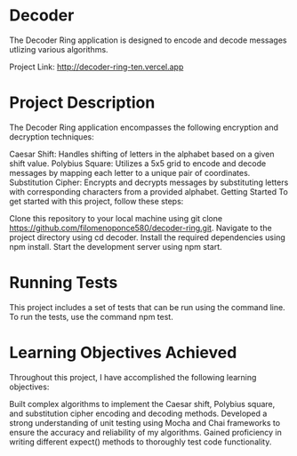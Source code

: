 # Decoder
The Decoder Ring application is designed to encode and decode messages utlizing various algorithms.

Project Link: http://decoder-ring-ten.vercel.app

# Project Description
The Decoder Ring application encompasses the following encryption and decryption techniques:

Caesar Shift: Handles shifting of letters in the alphabet based on a given shift value.
Polybius Square: Utilizes a 5x5 grid to encode and decode messages by mapping each letter to a unique pair of coordinates.
Substitution Cipher: Encrypts and decrypts messages by substituting letters with corresponding characters from a provided alphabet.
Getting Started
To get started with this project, follow these steps:

Clone this repository to your local machine using git clone https://github.com/filomenoponce580/decoder-ring.git.
Navigate to the project directory using cd decoder.
Install the required dependencies using npm install.
Start the development server using npm start.

# Running Tests
This project includes a set of tests that can be run using the command line. To run the tests, use the command npm test.

# Learning Objectives Achieved
Throughout this project, I have accomplished the following learning objectives:

Built complex algorithms to implement the Caesar shift, Polybius square, and substitution cipher encoding and decoding methods.
Developed a strong understanding of unit testing using Mocha and Chai frameworks to ensure the accuracy and reliability of my algorithms.
Gained proficiency in writing different expect() methods to thoroughly test code functionality.
